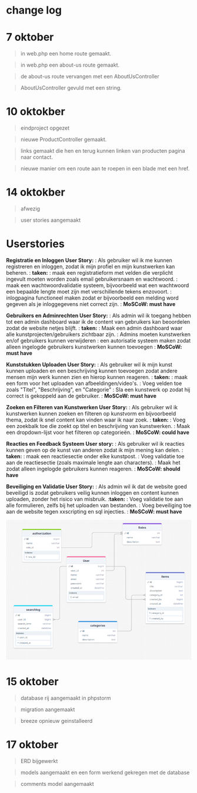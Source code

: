 # change log

# 7 oktober
>in web.php een home route gemaakt.

> in web.php een about-us route gemaakt.

> de about-us route vervangen met een AboutUsController

> AboutUsController gevuld met een string.

# 10 oktokber
> eindproject opgezet 

> nieuwe ProductController gemaakt.

> links gemaakt die hen en terug kunnen linken van producten pagina naar contact.

> nieuwe manier om een route aan te roepen in een blade met een href.


# 14 oktokber
> afwezig

> user stories aangemaakt
# Userstories 


**Registratie en Inloggen User Story:**
: Als gebruiker wil ik me kunnen registreren en inloggen, zodat ik mijn profiel en mijn kunstwerken kan beheren.
: **taken:**
: maak een registratieform met velden die verplicht ingevult moeten worden zoals email gebruikersnaam en wachtwoord.
: maak een wachtwoordvalidatie systeem, bijvoorbeeld wat een wachtwoord een bepaalde lengte moet zijn met verschillende tekens enzovoort.
: inlogpagina functioneel maken zodat er bijvoorbeeld een melding word gegeven als je inloggegevens niet correct zijn.
: **MoSCoW: must have**

**Gebruikers en Adminrechten User Story:**
: Als admin wil ik toegang hebben tot een admin dashboard waar ik de content van gebruikers kan beoordelen zodat de website netjes blijft.
: **taken:**
: Maak een admin dashboard waar alle kunstprojecten/gebruikers zichtbaar zijn.
: Admins moeten kunstwerken en/of gebruikers kunnen verwijderen 
: een autorisatie systeem maken zodat alleen ingelogde gebruikers kunstwerken kunnen toevoegen 
 : **MoSCoW: must have**

**Kunststukken Uploaden User Story:**
: Als gebruiker wil ik mijn kunst kunnen uploaden en een beschrijving kunnen toevoegen zodat andere mensen mijn werk kunnen zien en hierop kunnen reageren.
: **taken:**
: maak een form voor het uploaden van afbeeldingen/video's.
: Voeg velden toe zoals "Titel", "Beschrijving", en "Categorie"
: Sla een kunstwerk op zodat hij correct is gekoppeld aan de gebruiker.
: **MoSCoW: must have**

**Zoeken en Filteren van Kunstwerken User Story:**
: Als gebruiker wil ik kunstwerken kunnen zoeken en filteren op kunstvorm en bijvoorbeeld thema, zodat ik snel content kan vinden waar ik naar zoek.
: **taken:**
: Voeg een zoekbalk toe die zoekt op titel en beschrijving van kunstwerken.
: Maak een dropdown-lijst voor het filteren op categorieën.
: **MoSCoW: could have**

**Reacties en Feedback Systeem User story:**
: Als gebruiker wil ik reacties kunnen geven op de kunst van anderen zodat ik mijn mening kan delen.
: **taken:**
: maak een reactiesectie onder elke kunstpost.
: Voeg validatie toe aan de reactiesectie (zoals maximale lengte aan characters).
: Maak het zodat alleen ingelogde gebruikers kunnen reageren.
: **MoSCoW: should have**


**Beveiliging en Validatie User Story:**
: Als admin wil ik dat de website goed beveiligd is zodat gebruikers veilig kunnen inloggen en content kunnen uploaden, zonder het risico van misbruik.
:**taken:**
: Voeg validatie toe aan alle formulieren, zelfs bij het uploaden van bestanden.
: Voeg beveiliging toe aan de website tegen xxscripting en sql injecties.
: **MoSCoW: must have**

![ERD.png](images/ERD.png)

# 15 oktober
> database rij aangemaakt in phpstorm

> migration aangemaakt 

> breeze opnieuw geinstalleerd 

# 17 oktober
> ERD bijgewerkt 

> models aangemaakt en een form werkend gekregen met de database 

> comments model aangemaakt   

